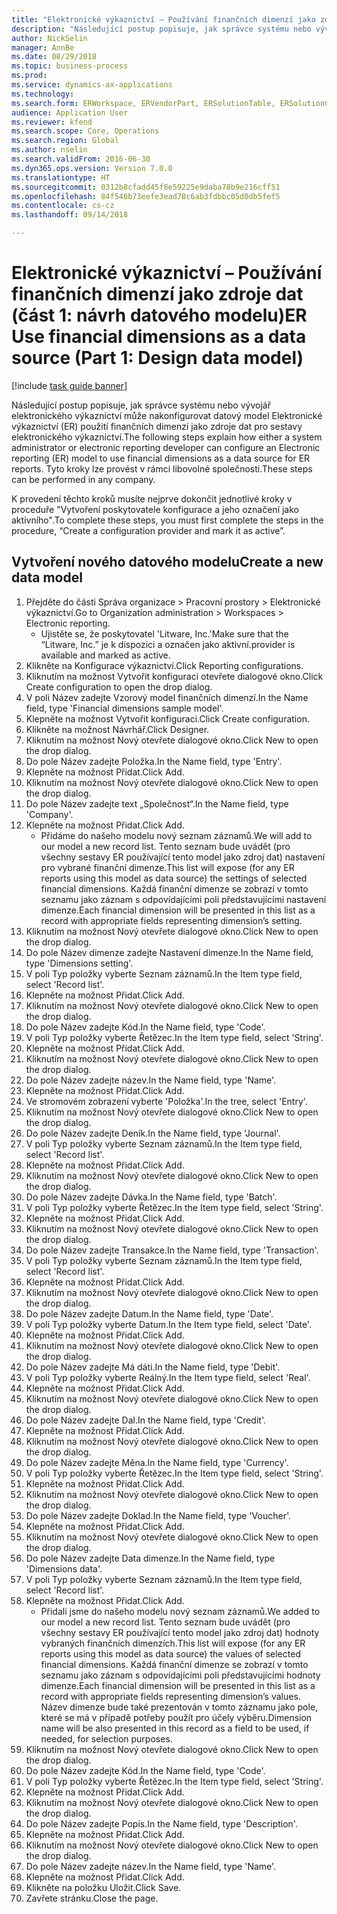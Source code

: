 ```yaml
--- 
title: "Elektronické výkaznictví – Používání finančních dimenzí jako zdroje dat (část 1 - návrh datového modelu)"
description: "Následující postup popisuje, jak správce systému nebo vývojář elektronického výkaznictví může nakonfigurovat datový model Elektronické výkaznictví (ER) použití finančních dimenzí jako zdroje dat pro sestavy elektronického výkaznictví."
author: NickSelin
manager: AnnBe
ms.date: 08/29/2018
ms.topic: business-process
ms.prod: 
ms.service: dynamics-ax-applications
ms.technology: 
ms.search.form: ERWorkspace, ERVendorPart, ERSolutionTable, ERSolutionCreateDropDialog, ERDataModelDesigner, ERDataModelContentsItemCreationDialog
audience: Application User
ms.reviewer: kfend
ms.search.scope: Core, Operations
ms.search.region: Global
ms.author: nselin
ms.search.validFrom: 2016-06-30
ms.dyn365.ops.version: Version 7.0.0
ms.translationtype: HT
ms.sourcegitcommit: 0312b8cfadd45f8e59225e9daba78b9e216cff51
ms.openlocfilehash: 84f546b73eefe3ead78c6ab3fdbbc05d0db5fef5
ms.contentlocale: cs-cz
ms.lasthandoff: 09/14/2018

---
```

# <a name="er-use-financial-dimensions-as-a-data-source-part-1-design-data-model"></a><span data-ttu-id="235d7-103">Elektronické výkaznictví – Používání finančních dimenzí jako zdroje dat (část 1: návrh datového modelu)</span><span class="sxs-lookup"><span data-stu-id="235d7-103">ER Use financial dimensions as a data source (Part 1: Design data model)</span></span>

[!include [task guide banner](../../includes/task-guide-banner.md)]

<span data-ttu-id="235d7-104">Následující postup popisuje, jak správce systému nebo vývojář elektronického výkaznictví může nakonfigurovat datový model Elektronické výkaznictví (ER) použití finančních dimenzí jako zdroje dat pro sestavy elektronického výkaznictví.</span><span class="sxs-lookup"><span data-stu-id="235d7-104">The following steps explain how either a system administrator or electronic reporting developer can configure an Electronic reporting (ER) model to use financial dimensions as a data source for ER reports.</span></span> <span data-ttu-id="235d7-105">Tyto kroky lze provést v rámci libovolné společnosti.</span><span class="sxs-lookup"><span data-stu-id="235d7-105">These steps can be performed in any company.</span></span>

<span data-ttu-id="235d7-106">K provedení těchto kroků musíte nejprve dokončit jednotlivé kroky v proceduře "Vytvoření poskytovatele konfigurace a jeho označení jako aktivního".</span><span class="sxs-lookup"><span data-stu-id="235d7-106">To complete these steps, you must first complete the steps in the procedure, “Create a configuration provider and mark it as active”.</span></span>


## <a name="create-a-new-data-model"></a><span data-ttu-id="235d7-107">Vytvoření nového datového modelu</span><span class="sxs-lookup"><span data-stu-id="235d7-107">Create a new data model</span></span>
1. <span data-ttu-id="235d7-108">Přejděte do části Správa organizace > Pracovní prostory > Elektronické výkaznictví.</span><span class="sxs-lookup"><span data-stu-id="235d7-108">Go to Organization administration > Workspaces > Electronic reporting.</span></span>
    * <span data-ttu-id="235d7-109">Ujistěte se, že poskytovatel 'Litware, Inc.'</span><span class="sxs-lookup"><span data-stu-id="235d7-109">Make sure that the “Litware, Inc.”</span></span> <span data-ttu-id="235d7-110">je k dispozici a označen jako aktivní.</span><span class="sxs-lookup"><span data-stu-id="235d7-110">provider is available and marked as active.</span></span>  
2. <span data-ttu-id="235d7-111">Klikněte na Konfigurace výkaznictví.</span><span class="sxs-lookup"><span data-stu-id="235d7-111">Click Reporting configurations.</span></span>
3. <span data-ttu-id="235d7-112">Kliknutím na možnost Vytvořit konfiguraci otevřete dialogové okno.</span><span class="sxs-lookup"><span data-stu-id="235d7-112">Click Create configuration to open the drop dialog.</span></span>
4. <span data-ttu-id="235d7-113">V poli Název zadejte Vzorový model finančních dimenzí.</span><span class="sxs-lookup"><span data-stu-id="235d7-113">In the Name field, type 'Financial dimensions sample model'.</span></span>
5. <span data-ttu-id="235d7-114">Klepněte na možnost Vytvořit konfiguraci.</span><span class="sxs-lookup"><span data-stu-id="235d7-114">Click Create configuration.</span></span>
6. <span data-ttu-id="235d7-115">Klikněte na možnost Návrhář.</span><span class="sxs-lookup"><span data-stu-id="235d7-115">Click Designer.</span></span>
7. <span data-ttu-id="235d7-116">Kliknutím na možnost Nový otevřete dialogové okno.</span><span class="sxs-lookup"><span data-stu-id="235d7-116">Click New to open the drop dialog.</span></span>
8. <span data-ttu-id="235d7-117">Do pole Název zadejte Položka.</span><span class="sxs-lookup"><span data-stu-id="235d7-117">In the Name field, type 'Entry'.</span></span>
9. <span data-ttu-id="235d7-118">Klepněte na možnost Přidat.</span><span class="sxs-lookup"><span data-stu-id="235d7-118">Click Add.</span></span>
10. <span data-ttu-id="235d7-119">Kliknutím na možnost Nový otevřete dialogové okno.</span><span class="sxs-lookup"><span data-stu-id="235d7-119">Click New to open the drop dialog.</span></span>
11. <span data-ttu-id="235d7-120">Do pole Název zadejte text „Společnost“.</span><span class="sxs-lookup"><span data-stu-id="235d7-120">In the Name field, type 'Company'.</span></span>
12. <span data-ttu-id="235d7-121">Klepněte na možnost Přidat.</span><span class="sxs-lookup"><span data-stu-id="235d7-121">Click Add.</span></span>
    * <span data-ttu-id="235d7-122">Přidáme do našeho modelu nový seznam záznamů.</span><span class="sxs-lookup"><span data-stu-id="235d7-122">We will add to our model a new record list.</span></span> <span data-ttu-id="235d7-123">Tento seznam bude uvádět (pro všechny sestavy ER používající tento model jako zdroj dat) nastavení pro vybrané finanční dimenze.</span><span class="sxs-lookup"><span data-stu-id="235d7-123">This list will expose (for any ER reports using this model as data source) the settings of selected financial dimensions.</span></span> <span data-ttu-id="235d7-124">Každá finanční dimenze se zobrazí v tomto seznamu jako záznam s odpovídajícími poli představujícími nastavení dimenze.</span><span class="sxs-lookup"><span data-stu-id="235d7-124">Each financial dimension will be presented in this list as a record with appropriate fields representing dimension’s setting.</span></span>  
13. <span data-ttu-id="235d7-125">Kliknutím na možnost Nový otevřete dialogové okno.</span><span class="sxs-lookup"><span data-stu-id="235d7-125">Click New to open the drop dialog.</span></span>
14. <span data-ttu-id="235d7-126">Do pole Název dimenze zadejte Nastavení dimenze.</span><span class="sxs-lookup"><span data-stu-id="235d7-126">In the Name field, type 'Dimensions setting'.</span></span>
15. <span data-ttu-id="235d7-127">V poli Typ položky vyberte Seznam záznamů.</span><span class="sxs-lookup"><span data-stu-id="235d7-127">In the Item type field, select 'Record list'.</span></span>
16. <span data-ttu-id="235d7-128">Klepněte na možnost Přidat.</span><span class="sxs-lookup"><span data-stu-id="235d7-128">Click Add.</span></span>
17. <span data-ttu-id="235d7-129">Kliknutím na možnost Nový otevřete dialogové okno.</span><span class="sxs-lookup"><span data-stu-id="235d7-129">Click New to open the drop dialog.</span></span>
18. <span data-ttu-id="235d7-130">Do pole Název zadejte Kód.</span><span class="sxs-lookup"><span data-stu-id="235d7-130">In the Name field, type 'Code'.</span></span>
19. <span data-ttu-id="235d7-131">V poli Typ položky vyberte Řetězec.</span><span class="sxs-lookup"><span data-stu-id="235d7-131">In the Item type field, select 'String'.</span></span>
20. <span data-ttu-id="235d7-132">Klepněte na možnost Přidat.</span><span class="sxs-lookup"><span data-stu-id="235d7-132">Click Add.</span></span>
21. <span data-ttu-id="235d7-133">Kliknutím na možnost Nový otevřete dialogové okno.</span><span class="sxs-lookup"><span data-stu-id="235d7-133">Click New to open the drop dialog.</span></span>
22. <span data-ttu-id="235d7-134">Do pole Název zadejte název.</span><span class="sxs-lookup"><span data-stu-id="235d7-134">In the Name field, type 'Name'.</span></span>
23. <span data-ttu-id="235d7-135">Klepněte na možnost Přidat.</span><span class="sxs-lookup"><span data-stu-id="235d7-135">Click Add.</span></span>
24. <span data-ttu-id="235d7-136">Ve stromovém zobrazení vyberte 'Položka'.</span><span class="sxs-lookup"><span data-stu-id="235d7-136">In the tree, select 'Entry'.</span></span>
25. <span data-ttu-id="235d7-137">Kliknutím na možnost Nový otevřete dialogové okno.</span><span class="sxs-lookup"><span data-stu-id="235d7-137">Click New to open the drop dialog.</span></span>
26. <span data-ttu-id="235d7-138">Do pole Název zadejte Deník.</span><span class="sxs-lookup"><span data-stu-id="235d7-138">In the Name field, type 'Journal'.</span></span>
27. <span data-ttu-id="235d7-139">V poli Typ položky vyberte Seznam záznamů.</span><span class="sxs-lookup"><span data-stu-id="235d7-139">In the Item type field, select 'Record list'.</span></span>
28. <span data-ttu-id="235d7-140">Klepněte na možnost Přidat.</span><span class="sxs-lookup"><span data-stu-id="235d7-140">Click Add.</span></span>
29. <span data-ttu-id="235d7-141">Kliknutím na možnost Nový otevřete dialogové okno.</span><span class="sxs-lookup"><span data-stu-id="235d7-141">Click New to open the drop dialog.</span></span>
30. <span data-ttu-id="235d7-142">Do pole Název zadejte Dávka.</span><span class="sxs-lookup"><span data-stu-id="235d7-142">In the Name field, type 'Batch'.</span></span>
31. <span data-ttu-id="235d7-143">V poli Typ položky vyberte Řetězec.</span><span class="sxs-lookup"><span data-stu-id="235d7-143">In the Item type field, select 'String'.</span></span>
32. <span data-ttu-id="235d7-144">Klepněte na možnost Přidat.</span><span class="sxs-lookup"><span data-stu-id="235d7-144">Click Add.</span></span>
33. <span data-ttu-id="235d7-145">Kliknutím na možnost Nový otevřete dialogové okno.</span><span class="sxs-lookup"><span data-stu-id="235d7-145">Click New to open the drop dialog.</span></span>
34. <span data-ttu-id="235d7-146">Do pole Název zadejte Transakce.</span><span class="sxs-lookup"><span data-stu-id="235d7-146">In the Name field, type 'Transaction'.</span></span>
35. <span data-ttu-id="235d7-147">V poli Typ položky vyberte Seznam záznamů.</span><span class="sxs-lookup"><span data-stu-id="235d7-147">In the Item type field, select 'Record list'.</span></span>
36. <span data-ttu-id="235d7-148">Klepněte na možnost Přidat.</span><span class="sxs-lookup"><span data-stu-id="235d7-148">Click Add.</span></span>
37. <span data-ttu-id="235d7-149">Kliknutím na možnost Nový otevřete dialogové okno.</span><span class="sxs-lookup"><span data-stu-id="235d7-149">Click New to open the drop dialog.</span></span>
38. <span data-ttu-id="235d7-150">Do pole Název zadejte Datum.</span><span class="sxs-lookup"><span data-stu-id="235d7-150">In the Name field, type 'Date'.</span></span>
39. <span data-ttu-id="235d7-151">V poli Typ položky vyberte Datum.</span><span class="sxs-lookup"><span data-stu-id="235d7-151">In the Item type field, select 'Date'.</span></span>
40. <span data-ttu-id="235d7-152">Klepněte na možnost Přidat.</span><span class="sxs-lookup"><span data-stu-id="235d7-152">Click Add.</span></span>
41. <span data-ttu-id="235d7-153">Kliknutím na možnost Nový otevřete dialogové okno.</span><span class="sxs-lookup"><span data-stu-id="235d7-153">Click New to open the drop dialog.</span></span>
42. <span data-ttu-id="235d7-154">Do pole Název zadejte Má dáti.</span><span class="sxs-lookup"><span data-stu-id="235d7-154">In the Name field, type 'Debit'.</span></span>
43. <span data-ttu-id="235d7-155">V poli Typ položky vyberte Reálný.</span><span class="sxs-lookup"><span data-stu-id="235d7-155">In the Item type field, select 'Real'.</span></span>
44. <span data-ttu-id="235d7-156">Klepněte na možnost Přidat.</span><span class="sxs-lookup"><span data-stu-id="235d7-156">Click Add.</span></span>
45. <span data-ttu-id="235d7-157">Kliknutím na možnost Nový otevřete dialogové okno.</span><span class="sxs-lookup"><span data-stu-id="235d7-157">Click New to open the drop dialog.</span></span>
46. <span data-ttu-id="235d7-158">Do pole Název zadejte Dal.</span><span class="sxs-lookup"><span data-stu-id="235d7-158">In the Name field, type 'Credit'.</span></span>
47. <span data-ttu-id="235d7-159">Klepněte na možnost Přidat.</span><span class="sxs-lookup"><span data-stu-id="235d7-159">Click Add.</span></span>
48. <span data-ttu-id="235d7-160">Kliknutím na možnost Nový otevřete dialogové okno.</span><span class="sxs-lookup"><span data-stu-id="235d7-160">Click New to open the drop dialog.</span></span>
49. <span data-ttu-id="235d7-161">Do pole Název zadejte Měna.</span><span class="sxs-lookup"><span data-stu-id="235d7-161">In the Name field, type 'Currency'.</span></span>
50. <span data-ttu-id="235d7-162">V poli Typ položky vyberte Řetězec.</span><span class="sxs-lookup"><span data-stu-id="235d7-162">In the Item type field, select 'String'.</span></span>
51. <span data-ttu-id="235d7-163">Klepněte na možnost Přidat.</span><span class="sxs-lookup"><span data-stu-id="235d7-163">Click Add.</span></span>
52. <span data-ttu-id="235d7-164">Kliknutím na možnost Nový otevřete dialogové okno.</span><span class="sxs-lookup"><span data-stu-id="235d7-164">Click New to open the drop dialog.</span></span>
53. <span data-ttu-id="235d7-165">Do pole Název zadejte Doklad.</span><span class="sxs-lookup"><span data-stu-id="235d7-165">In the Name field, type 'Voucher'.</span></span>
54. <span data-ttu-id="235d7-166">Klepněte na možnost Přidat.</span><span class="sxs-lookup"><span data-stu-id="235d7-166">Click Add.</span></span>
55. <span data-ttu-id="235d7-167">Kliknutím na možnost Nový otevřete dialogové okno.</span><span class="sxs-lookup"><span data-stu-id="235d7-167">Click New to open the drop dialog.</span></span>
56. <span data-ttu-id="235d7-168">Do pole Název zadejte Data dimenze.</span><span class="sxs-lookup"><span data-stu-id="235d7-168">In the Name field, type 'Dimensions data'.</span></span>
57. <span data-ttu-id="235d7-169">V poli Typ položky vyberte Seznam záznamů.</span><span class="sxs-lookup"><span data-stu-id="235d7-169">In the Item type field, select 'Record list'.</span></span>
58. <span data-ttu-id="235d7-170">Klepněte na možnost Přidat.</span><span class="sxs-lookup"><span data-stu-id="235d7-170">Click Add.</span></span>
    * <span data-ttu-id="235d7-171">Přidali jsme do našeho modelu nový seznam záznamů.</span><span class="sxs-lookup"><span data-stu-id="235d7-171">We added to our model a new record list.</span></span> <span data-ttu-id="235d7-172">Tento seznam bude uvádět (pro všechny sestavy ER používající tento model jako zdroj dat) hodnoty vybraných finančních dimenzích.</span><span class="sxs-lookup"><span data-stu-id="235d7-172">This list will expose (for any ER reports using this model as data source) the values of selected financial dimensions.</span></span> <span data-ttu-id="235d7-173">Každá finanční dimenze se zobrazí v tomto seznamu jako záznam s odpovídajícími poli představujícími hodnoty dimenze.</span><span class="sxs-lookup"><span data-stu-id="235d7-173">Each financial dimension will be presented in this list as a record with appropriate fields representing dimension’s values.</span></span> <span data-ttu-id="235d7-174">Název dimenze bude také prezentován v tomto záznamu jako pole, které se má v případě potřeby použít pro účely výběru.</span><span class="sxs-lookup"><span data-stu-id="235d7-174">Dimension name will be also presented in this record as a field to be used, if needed, for selection purposes.</span></span>  
59. <span data-ttu-id="235d7-175">Kliknutím na možnost Nový otevřete dialogové okno.</span><span class="sxs-lookup"><span data-stu-id="235d7-175">Click New to open the drop dialog.</span></span>
60. <span data-ttu-id="235d7-176">Do pole Název zadejte Kód.</span><span class="sxs-lookup"><span data-stu-id="235d7-176">In the Name field, type 'Code'.</span></span>
61. <span data-ttu-id="235d7-177">V poli Typ položky vyberte Řetězec.</span><span class="sxs-lookup"><span data-stu-id="235d7-177">In the Item type field, select 'String'.</span></span>
62. <span data-ttu-id="235d7-178">Klepněte na možnost Přidat.</span><span class="sxs-lookup"><span data-stu-id="235d7-178">Click Add.</span></span>
63. <span data-ttu-id="235d7-179">Kliknutím na možnost Nový otevřete dialogové okno.</span><span class="sxs-lookup"><span data-stu-id="235d7-179">Click New to open the drop dialog.</span></span>
64. <span data-ttu-id="235d7-180">Do pole Název zadejte Popis.</span><span class="sxs-lookup"><span data-stu-id="235d7-180">In the Name field, type 'Description'.</span></span>
65. <span data-ttu-id="235d7-181">Klepněte na možnost Přidat.</span><span class="sxs-lookup"><span data-stu-id="235d7-181">Click Add.</span></span>
66. <span data-ttu-id="235d7-182">Kliknutím na možnost Nový otevřete dialogové okno.</span><span class="sxs-lookup"><span data-stu-id="235d7-182">Click New to open the drop dialog.</span></span>
67. <span data-ttu-id="235d7-183">Do pole Název zadejte název.</span><span class="sxs-lookup"><span data-stu-id="235d7-183">In the Name field, type 'Name'.</span></span>
68. <span data-ttu-id="235d7-184">Klepněte na možnost Přidat.</span><span class="sxs-lookup"><span data-stu-id="235d7-184">Click Add.</span></span>
69. <span data-ttu-id="235d7-185">Klikněte na položku Uložit.</span><span class="sxs-lookup"><span data-stu-id="235d7-185">Click Save.</span></span>
70. <span data-ttu-id="235d7-186">Zavřete stránku.</span><span class="sxs-lookup"><span data-stu-id="235d7-186">Close the page.</span></span>


